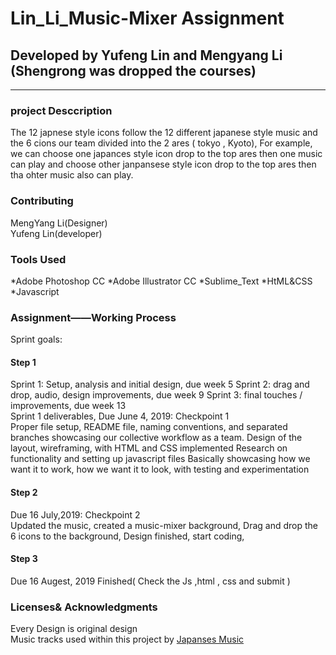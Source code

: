 # Lin_Li_Music-Mixer Assignment 

## Developed by Yufeng Lin and Mengyang Li <br>(Shengrong was dropped the courses)
---------
### project Desccription  
The 12 japnese style icons follow the 12 different japanese style music and the 6 cions our team divided into the
2 ares ( tokyo , Kyoto), For example, we can choose one japances style icon drop to the top ares then one music can play and 
choose other janpansese style icon drop to the top ares then tha ohter music also can play.
### Contributing 
MengYang Li(Designer)<br>
Yufeng Lin(developer)
### Tools Used 
*Adobe Photoshop CC 
*Adobe Illustrator CC
*Sublime_Text 
*HtML&CSS 
*Javascript

### Assignment——Working Process 
Sprint goals: <br>
#### Step 1 
Sprint 1: Setup, analysis and initial design, due week 5 Sprint 2: drag and drop, audio, design improvements, due week 9 Sprint 3: final touches / improvements, due week 13
<br>
Sprint 1 deliverables, Due June 4, 2019: Checkpoint 1
<br>
Proper file setup, README file, naming conventions, and separated branches showcasing our collective workflow as a team. Design of the layout, wireframing, with HTML and CSS implemented Research on functionality and setting up javascript files Basically showcasing how we want it to work, how we want it to look, with testing and experimentation
<br>

#### Step 2 
Due 16 July,2019: Checkpoint 2
<br>
Updated the music, created a music-mixer background, Drag and drop the 6 icons to the background, Design finished, start coding,
<br>

#### Step 3 
Due 16 Augest, 2019 Finished( Check the Js ,html , css and submit  )

### Licenses& Acknowledgments
Every Design is original design 
<br>
Music tracks used within this project by [Japanses Music](http://jpop.xyz/)
